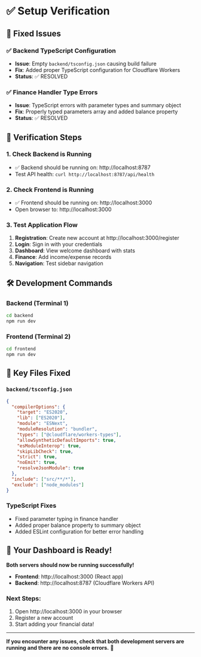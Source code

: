 # ✅ Setup Verification

## 🎯 Fixed Issues

### ✅ Backend TypeScript Configuration
- **Issue**: Empty `backend/tsconfig.json` causing build failure
- **Fix**: Added proper TypeScript configuration for Cloudflare Workers
- **Status**: ✅ RESOLVED

### ✅ Finance Handler Type Errors  
- **Issue**: TypeScript errors with parameter types and summary object
- **Fix**: Properly typed parameters array and added balance property
- **Status**: ✅ RESOLVED

## 🚀 Verification Steps

### 1. Check Backend is Running
- ✅ Backend should be running on: http://localhost:8787
- Test API health: `curl http://localhost:8787/api/health`

### 2. Check Frontend is Running  
- ✅ Frontend should be running on: http://localhost:3000
- Open browser to: http://localhost:3000

### 3. Test Application Flow
1. **Registration**: Create new account at http://localhost:3000/register
2. **Login**: Sign in with your credentials
3. **Dashboard**: View welcome dashboard with stats
4. **Finance**: Add income/expense records
5. **Navigation**: Test sidebar navigation

## 🛠️ Development Commands

### Backend (Terminal 1)
```bash
cd backend
npm run dev
```

### Frontend (Terminal 2) 
```bash
cd frontend
npm run dev
```

## 🔧 Key Files Fixed

### `backend/tsconfig.json`
```json
{
  "compilerOptions": {
    "target": "ES2020",
    "lib": ["ES2020"],
    "module": "ESNext",
    "moduleResolution": "bundler",
    "types": ["@cloudflare/workers-types"],
    "allowSyntheticDefaultImports": true,
    "esModuleInterop": true,
    "skipLibCheck": true,
    "strict": true,
    "noEmit": true,
    "resolveJsonModule": true
  },
  "include": ["src/**/*"],
  "exclude": ["node_modules"]
}
```

### TypeScript Fixes
- Fixed parameter typing in finance handler
- Added proper balance property to summary object
- Added ESLint configuration for better error handling

## 🎉 Your Dashboard is Ready!

**Both servers should now be running successfully!**

- **Frontend**: http://localhost:3000 (React app)
- **Backend**: http://localhost:8787 (Cloudflare Workers API)

### Next Steps:
1. Open http://localhost:3000 in your browser
2. Register a new account
3. Start adding your financial data!

---

**If you encounter any issues, check that both development servers are running and there are no console errors.** 🚀 